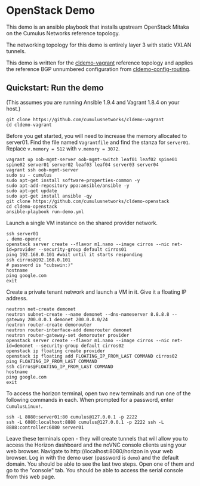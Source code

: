 OpenStack Demo
==============
This demo is an ansible playbook that installs upstream OpenStack Mitaka on the Cumulus Networks reference topology.

The networking topology for this demo is entirely layer 3 with static VXLAN tunnels.

This demo is written for the [cldemo-vagrant](https://github.com/cumulusnetworks/cldemo-vagrant) reference topology and applies the reference BGP unnumbered configuration from [cldemo-config-routing](https://github.com/cumulusnetworks/cldemo-config-routing).


Quickstart: Run the demo
------------------------
(This assumes you are running Ansible 1.9.4 and Vagrant 1.8.4 on your host.)

    git clone https://github.com/cumulusnetworks/cldemo-vagrant
    cd cldemo-vagrant

Before you get started, you will need to increase the memory allocated to server01.
Find the file named `Vagrantfile` and find the stanza for `server01`. Replace
`v.memory = 512` with `v.memory = 3072`.

    vagrant up oob-mgmt-server oob-mgmt-switch leaf01 leaf02 spine01 spine02 server01 server02 leaf03 leaf04 server03 server04
    vagrant ssh oob-mgmt-server
    sudo su - cumulus
    sudo apt-get install software-properties-common -y
    sudo apt-add-repository ppa:ansible/ansible -y
    sudo apt-get update
    sudo apt-get install ansible -qy
    git clone https://github.com/cumulusnetworks/cldemo-openstack
    cd cldemo-openstack
    ansible-playbook run-demo.yml


Launch a single VM instance on the shared provider network.

    ssh server01
    . demo-openrc
    openstack server create --flavor m1.nano --image cirros --nic net-id=provider --security-group default cirros01
    ping 192.168.0.101 #wait until it starts responding
    ssh cirros@192.168.0.101
    # password is "cubswin:)"
    hostname
    ping google.com
    exit

Create a private tenant network and launch a VM in it. Give it a floating IP address.

    neutron net-create demonet
    neutron subnet-create --name demonet --dns-nameserver 8.8.8.8 --gateway 200.0.0.1 demonet 200.0.0.0/24
    neutron router-create demorouter
    neutron router-interface-add demorouter demonet
    neutron router-gateway-set demorouter provider
    openstack server create --flavor m1.nano --image cirros --nic net-id=demonet --security-group default cirros02
    openstack ip floating create provider
    openstack ip floating add FLOATING_IP_FROM_LAST COMMAND cirros02
    ping FLOATING_IP_FROM_LAST COMMAND
    ssh cirros@FLOATING_IP_FROM_LAST COMMAND
    hostname
    ping google.com
    exit

To access the horizon terminal, open two new terminals and run one of the
following commands in each. When prompted for a password, enter `CumulusLinux!`.

    ssh -L 8080:server01:80 cumulus@127.0.0.1 -p 2222
    ssh -L 6080:localhost:8888 cumulus@127.0.0.1 -p 2222 ssh -L 8888:controller:6080 server01

Leave these terminals open - they will create tunnels that will allow you to
access the Horizon dashboard and the noVNC console clients using your web
browser. Navigate to  http://localhost:8080/horizon in your web browser.
Log in with the demo user (password is `demo`) and the default domain. You
should be able to see the last two steps. Open one of them and go to the "console"
tab. You should be able to access the serial console from this web page.
